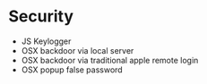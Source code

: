Security
===

* JS Keylogger
* OSX backdoor via local server
* OSX backdoor via traditional apple remote login
* OSX popup false password
